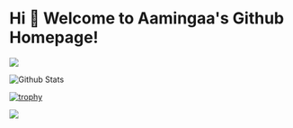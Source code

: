 # Hi 🎉 Welcome to Aamingaa's Github Homepage!

<!--
**aamingaa/aamingaa** is a ✨ _special_ ✨ repository because its `README.md` (this file) appears on your GitHub profile.

Here are some ideas to get you started:

- 🔭 I’m currently working on ...
- 🌱 I’m currently learning ...
- 👯 I’m looking to collaborate on ...
- 🤔 I’m looking for help with ...
- 💬 Ask me about ...
- 📫 How to reach me: ...
- 😄 Pronouns: ...
- ⚡ Fun fact: ...
-->

<img src="https://readme-typing-svg.herokuapp.com/?lines=Welcome,%20visitor!;Hello%20My%20Friend!&font=Roboto" />



<!-- ![Top Langs](https://github-readme-stats.vercel.app/api/top-langs/?username=aamingaa&layout=compact&theme=dark)
 -->
![Github Stats](https://github-readme-stats.vercel.app/api?username=aamingaa&show_icons=true&count_private=true&layout=compact&theme=radical)

[![trophy](https://github-profile-trophy.vercel.app/?username=ryo-ma&theme=onedark)](https://github.com/ryo-ma/github-profile-trophy)

![](https://activity-graph.herokuapp.com/graph?username=aamingaa&theme=github)

<!--
![](https://stats.justsong.cn/api/csdn?id=aming2&theme=dark)
-->
